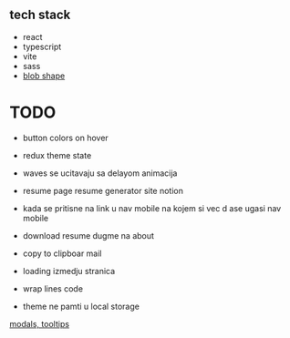 ## tech stack

- react
- typescript
- vite
- sass
- [blob shape](https://www.npmjs.com/package/blobshape)

# TODO

- button colors on hover
- redux theme state

- waves se ucitavaju sa delayom animacija

- resume page resume generator site notion

- kada se pritisne na link u nav mobile na kojem si vec d ase ugasi nav mobile

- download resume dugme na about

- copy to clipboar mail

- loading izmedju stranica

- wrap lines code

- theme ne pamti u local storage

[modals, tooltips](https://atomiks.github.io/tippyjs/)
